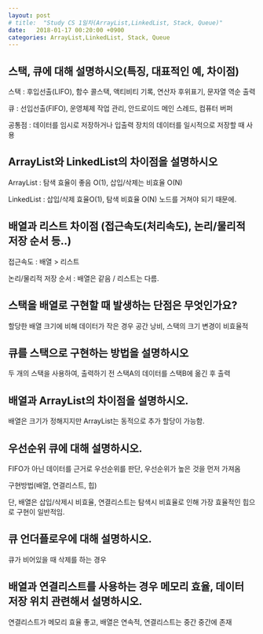 ```yaml
---
layout: post
# title:  "Study CS 1일차(ArrayList,LinkedList, Stack, Queue)"
date:   2018-01-17 00:20:00 +0900
categories: ArrayList,LinkedList, Stack, Queue
---
```


## 스택, 큐에 대해 설명하시오(특징, 대표적인 예, 차이점)

스택 : 후입선출(LIFO), 함수 콜스택, 액티비티 기록, 연산자 후위표기, 문자열 역순 출력

큐 : 선입선출(FIFO), 운영체제 작업 관리, 안드로이드 메인 스레드, 컴퓨터 버퍼

공통점 : 데이터를 임시로 저장하거나 입출력 장치의 데이터를 일시적으로 저장할 때 사용

## ArrayList와 LinkedList의 차이점을 설명하시오

ArrayList : 탐색 효율이 좋음 O(1), 삽입/삭제는 비효율 O(N)

LinkedList : 삽입/삭제 효율O(1), 탐색 비효율 O(N)  노드를 거쳐야 되기 때문에.

## 배열과 리스트 차이점 (접근속도(처리속도), 논리/물리적 저장 순서 등..)

접근속도 : 배열 > 리스트

논리/물리적 저장 순서 : 배열은 같음 / 리스트는 다름.

## 스택을 배열로 구현할 때 발생하는 단점은 무엇인가요?

할당한 배열 크기에 비해 데이터가 작은 경우 공간 낭비, 스택의 크기 변경이 비효율적

## 큐를 스택으로 구현하는 방법을 설명하시오

두 개의 스택을 사용하여, 출력하기 전 스택A의 데이터를 스택B에 옮긴 후 출력

## 배열과 ArrayList의 차이점을 설명하시오.

배열은 크기가 정해지지만 ArrayList는 동적으로 추가 할당이 가능함.

## 우선순위 큐에 대해 설명하시오.

FIFO가 아닌 데이터를 근거로 우선순위를 판단, 우선순위가 높은 것을 먼저 가져옴

구현방법(배열, 연결리스트, 힙)

단, 배열은 삽입/삭제시 비효율, 연결리스트는 탐색시 비효율로 인해 가장 효율적인 힙으로 구현이 일반적임.

## 큐 언더플로우에 대해 설명하시오.

큐가 비어있을 때 삭제를 하는 경우

## 배열과 연결리스트를 사용하는 경우 메모리 효율, 데이터 저장 위치 관련해서 설명하시오.

연결리스트가 메모리 효율 좋고, 배열은 연속적, 연결리스트는 중간 중간에 존재

[jekyll-gh]:   https://github.com/quarl894